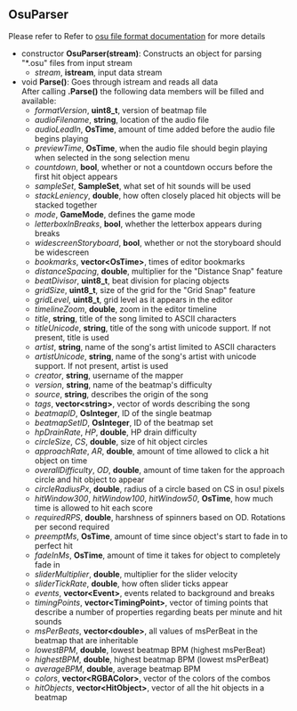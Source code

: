 ## OsuParser
Please refer to Refer to [osu file format documentation](https://osu.ppy.sh/help/wiki/osu!_File_Formats/Osu_(file_format)) for more details
* constructor **OsuParser(stream)**: Constructs an object for parsing "\*.osu" files from input stream
    - *stream*, **istream**, input data stream
* void **Parse()**: Goes through istream and reads all data
<br>After calling **.Parse()** the following data members will be filled and available:
    - *formatVersion*, **uint8_t**, version of beatmap file
    - *audioFilename*, **string**, location of the audio file
    - *audioLeadIn*, **OsTime**, amount of time added before the audio file begins playing
    - *previewTime*, **OsTime**, when the audio file should begin playing when selected in the song selection menu
    - *countdown*, **bool**, whether or not a countdown occurs before the first hit object appears
    - *sampleSet*, **SampleSet**, what set of hit sounds will be used
    - *stackLeniency*, **double**, how often closely placed hit objects will be stacked together
    - *mode*, **GameMode**, defines the game mode
    - *letterboxInBreaks*, **bool**, whether the letterbox appears during breaks
    - *widescreenStoryboard*, **bool**, whether or not the storyboard should be widescreen
    - *bookmarks*, **vector\<OsTime>**, times of editor bookmarks
    - *distanceSpacing*, **double**, multiplier for the "Distance Snap" feature
    - *beatDivisor*, **uint8_t**, beat division for placing objects
    - *gridSize*, **uint8_t**, size of the grid for the "Grid Snap" feature
    - *gridLevel*, **uint8_t**, grid level as it appears in the editor
    - *timelineZoom*, **double**, zoom in the editor timeline
    - *title*, **string**, title of the song limited to ASCII characters
    - *titleUnicode*, **string**, title of the song with unicode support. If not present, title is used
    - *artist*, **string**, name of the song's artist limited to ASCII characters
    - *artistUnicode*, **string**, name of the song's artist with unicode support. If not present, artist is used
    - *creator*, **string**, username of the mapper
    - *version*, **string**, name of the beatmap's difficulty
    - *source*, **string**, describes the origin of the song
    - *tags*, **vector\<string>**, vector of words describing the song
    - *beatmapID*, **OsInteger**, ID of the single beatmap
    - *beatmapSetID*, **OsInteger**, ID of the beatmap set
    - *hpDrainRate*, *HP*, **double**, HP drain difficulty
    - *circleSize*, *CS*, **double**, size of hit object circles
    - *approachRate*, *AR*, **double**, amount of time allowed to click a hit object on time
    - *overallDifficulty*, *OD*, **double**, amount of time taken for the approach circle and hit object to appear
    - *circleRadiusPx*, **double**, radius of a circle based on CS in osu! pixels
    - *hitWindow300*, *hitWindow100*, *hitWindow50*, **OsTime**, how much time is allowed to hit each score
    - *requiredRPS*, **double**, harshness of spinners based on OD. Rotations per second required
    - *preemptMs*, **OsTime**, amount of time since object's start to fade in to perfect hit
    - *fadeInMs*, **OsTime**, amount of time it takes for object to completely fade in
    - *sliderMultiplier*, **double**, multiplier for the slider velocity
    - *sliderTickRate*, **double**, how often slider ticks appear
    - *events*, **vector\<Event>**, events related to background and breaks
    - *timingPoints*, **vector\<TimingPoint>**, vector of timing points that describe a number of properties regarding beats per minute and hit sounds
    - *msPerBeats*, **vector\<double>**, all values of msPerBeat in the beatmap that are inheritable
    - *lowestBPM*, **double**, lowest beatmap BPM (highest msPerBeat)
    - *highestBPM*, **double**, highest beatmap BPM (lowest msPerBeat)
    - *averageBPM*, **double**, average beatmap BPM
    - *colors*, **vector\<RGBAColor>**, vector of the colors of the combos
    - *hitObjects*, **vector\<HitObject>**, vector of all the hit objects in a beatmap
